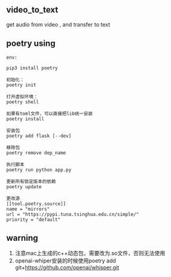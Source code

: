 ## video_to_text
get audio from video , and transfer to text

## poetry using
```
env:   

pip3 install poetry    

初始化：    
poetry init    

打开虚拟环境：       
poetry shell   

如果有toml文件，可以直接把lib统一安装
poetry install

安装包
poetry add flask [--dev]

移除包
poetry remove dep_name

执行脚本
poetry run python app.py

更新所有锁定版本的依赖
poetry update

更改源
[[tool.poetry.source]]
name = "mirrors"
url = "https://pypi.tuna.tsinghua.edu.cn/simple/"
priority = "default"
```


## warning
1. 注意mac上生成的c++动态包，需要改为.so文件，否则无法使用
2. openai-whiper安装的时候使用poetry add git+https://github.com/openai/whisper.git 





